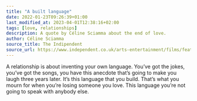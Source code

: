 ```yaml
---
title: "A built language"
date: 2022-01-23T09:26:39+01:00
last_modified_at: 2023-04-01T12:38:16+02:00
tags: [love, relationships]
description: A quote by Céline Sciamma about the end of love.
author: Céline Sciamma
source_title: The Indipendent
source_url: https://www.independent.co.uk/arts-entertainment/films/features/celine-sciamma-interview-portrait-of-a-lady-on-fire-adele-haenel-tomboy-girlhood-a9365411.html
---
```


A relationship is about inventing your own language. You’ve got the jokes, you’ve got the songs, you have this anecdote that’s going to make you laugh three years later. It’s this language that you build. That’s what you mourn for when you’re losing someone you love. This language you’re not going to speak with anybody else.
